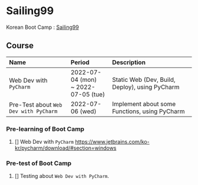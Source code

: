 # Sailing99
Korean Boot Camp : [Sailing99](https://github.com/users/unchaptered/projects/3/views/1)

## Course

| Name | Period | Description |
| :--- | :----- | :---------- |
| Web Dev with `PyCharm` | 2022-07-04 (mon)<br>~ 2022-07-05 (tue)| Static Web (Dev, Build, Deploy), using PyCharm |
| Pre-Test about `Web Dev with PyCharm` | 2022-07-06 (wed) | Implement about some Functions, using PyCharm |

### Pre-learning of Boot Camp

1. [] Web Dev with `PyCharm` https://www.jetbrains.com/ko-kr/pycharm/download/#section=windows

### Pre-test of Boot Camp

1. [] Testing about `Web Dev with PyCharm`.
